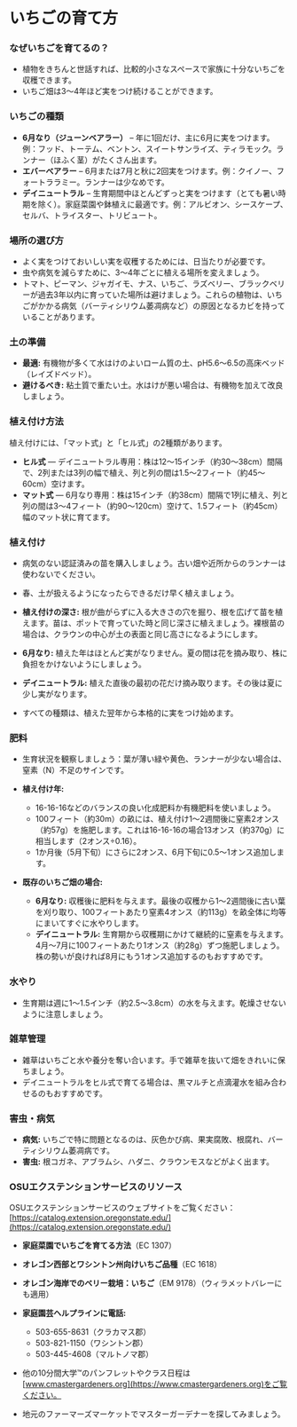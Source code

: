 # いちごの育て方

### なぜいちごを育てるの？
- 植物をきちんと世話すれば、比較的小さなスペースで家族に十分ないちごを収穫できます。
- いちご畑は3〜4年ほど実をつけ続けることができます。

### いちごの種類
- **6月なり（ジューンベアラー）** – 年に1回だけ、主に6月に実をつけます。例：フッド、トーテム、ベントン、スイートサンライズ、ティラモック。ランナー（ほふく茎）がたくさん出ます。
- **エバーべアラー** – 6月または7月と秋に2回実をつけます。例：クイノー、フォートララミー。ランナーは少なめです。
- **デイニュートラル** – 生育期間中ほとんどずっと実をつけます（とても暑い時期を除く）。家庭菜園や鉢植えに最適です。例：アルビオン、シースケープ、セルバ、トライスター、トリビュート。

### 場所の選び方
- よく実をつけておいしい実を収穫するためには、日当たりが必要です。
- 虫や病気を減らすために、3〜4年ごとに植える場所を変えましょう。
- トマト、ピーマン、ジャガイモ、ナス、いちご、ラズベリー、ブラックベリーが過去3年以内に育っていた場所は避けましょう。これらの植物は、いちごがかかる病気（バーティシリウム萎凋病など）の原因となるカビを持っていることがあります。

### 土の準備
- **最適:** 有機物が多くて水はけのよいローム質の土、pH5.6〜6.5の高床ベッド（レイズドベッド）。
- **避けるべき:** 粘土質で重たい土。水はけが悪い場合は、有機物を加えて改良しましょう。

### 植え付け方法
植え付けには、「マット式」と「ヒル式」の2種類があります。

- **ヒル式** — デイニュートラル専用：株は12〜15インチ（約30〜38cm）間隔で、2列または3列の幅で植え、列と列の間は1.5〜2フィート（約45〜60cm）空けます。
- **マット式** — 6月なり専用：株は15インチ（約38cm）間隔で1列に植え、列と列の間は3〜4フィート（約90〜120cm）空けて、1.5フィート（約45cm）幅のマット状に育てます。

### 植え付け
- 病気のない認証済みの苗を購入しましょう。古い畑や近所からのランナーは使わないでください。
- 春、土が扱えるようになったらできるだけ早く植えましょう。
- **植え付けの深さ:** 根が曲がらずに入る大きさの穴を掘り、根を広げて苗を植えます。苗は、ポットで育っていた時と同じ深さに植えましょう。裸根苗の場合は、クラウンの中心が土の表面と同じ高さになるようにします。

- **6月なり:** 植えた年はほとんど実がなりません。夏の間は花を摘み取り、株に負担をかけないようにしましょう。
- **デイニュートラル:** 植えた直後の最初の花だけ摘み取ります。その後は夏に少し実がなります。
- すべての種類は、植えた翌年から本格的に実をつけ始めます。

### 肥料
- 生育状況を観察しましょう：葉が薄い緑や黄色、ランナーが少ない場合は、窒素（N）不足のサインです。

- **植え付け年:**
  - 16-16-16などのバランスの良い化成肥料か有機肥料を使いましょう。
  - 100フィート（約30m）の畝には、植え付け1～2週間後に窒素2オンス（約57g）を施肥します。これは16-16-16の場合13オンス（約370g）に相当します（2オンス÷0.16）。
  - 1か月後（5月下旬）にさらに2オンス、6月下旬に0.5～1オンス追加します。

- **既存のいちご畑の場合:**
  - **6月なり:** 収穫後に肥料を与えます。最後の収穫から1〜2週間後に古い葉を刈り取り、100フィートあたり窒素4オンス（約113g）を畝全体に均等にまいてすぐに水やりします。
  - **デイニュートラル:** 生育期から収穫期にかけて継続的に窒素を与えます。4月～7月に100フィートあたり1オンス（約28g）ずつ施肥しましょう。株の勢いが良ければ8月にもう1オンス追加するのもおすすめです。

### 水やり
- 生育期は週に1〜1.5インチ（約2.5〜3.8cm）の水を与えます。乾燥させないように注意しましょう。

### 雑草管理
- 雑草はいちごと水や養分を奪い合います。手で雑草を抜いて畑をきれいに保ちましょう。
- デイニュートラルをヒル式で育てる場合は、黒マルチと点滴灌水を組み合わせるのもおすすめです。

### 害虫・病気
- **病気:** いちごで特に問題となるのは、灰色かび病、果実腐敗、根腐れ、バーティシリウム萎凋病です。
- **害虫:** 根コガネ、アブラムシ、ハダニ、クラウンモスなどがよく出ます。

### OSUエクステンションサービスのリソース
OSUエクステンションサービスのウェブサイトをご覧ください：[https://catalog.extension.oregonstate.edu/](https://catalog.extension.oregonstate.edu/)

- **家庭菜園でいちごを育てる方法**（EC 1307）
- **オレゴン西部とワシントン州向けいちご品種**（EC 1618）
- **オレゴン海岸でのベリー栽培：いちご**（EM 9178）（ウィラメットバレーにも適用）


- **家庭園芸ヘルプラインに電話:**
  - 503-655-8631（クラカマス郡）
  - 503-821-1150（ワシントン郡）
  - 503-445-4608（マルトノマ郡）
- 他の10分間大学™のパンフレットやクラス日程は[www.cmastergardeners.org](https://www.cmastergardeners.org)をご覧ください。
- 地元のファーマーズマーケットでマスターガーデナーを探してみましょう。
